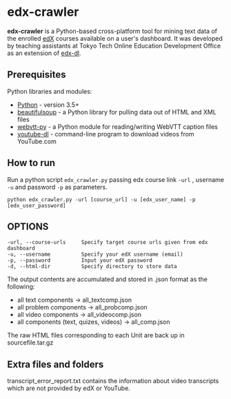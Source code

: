# edx-crawler

**edx-crawler** is a Python-based cross-platform tool for mining text data of the enrolled [edX](www.edx.org) courses available on a user's dashboard. It was developed by teaching assistants at Tokyo Tech Online Education Development Office as an extension of [edx-dl](https://github.com/coursera-dl/edx-dl).

## Prerequisites
Python libraries and modules:

* [Python](https://www.python.org/downloads/) - version 3.5+
* [beautifulsoup](https://www.crummy.com/software/BeautifulSoup/bs4/doc/#installing-beautiful-soup) - a Python library for pulling data out of HTML and XML files
* [webvtt-py](https://pypi.python.org/pypi/webvtt-py) -  a Python module for reading/writing WebVTT caption files
* [youtube-dl](https://github.com/rg3/youtube-dl) - command-line program to download videos from YouTube.com

## How to run

Run a python script `edx_crawler.py` passing edx course link `-url` , username `-u` and password `-p` as parameters.

	python edx_crawler.py -url [course_url] -u [edx_user_name] -p [edx_user_password]

## OPTIONS

	-url, --course-urls		Specify target course urls given from edx dashboard
	-u, --username			Specify your edX username (email)
	-p, --password			Input your edX password
	-d, --html-dir			Specify directory to store data
	

The output contents are accumulated and stored in .json format as the following:

* all text components -> all_textcomp.json
* all problem components -> all_probcomp.json
* all video components -> all_videocomp.json
* all components (text, quizes, videos) -> all_comp.json

The raw HTML files corresponding to each Unit are back up in sourcefile.tar.gz   


## Extra files and folders

transcript_error_report.txt contains the information about video transcripts which are not provided by edX or YouTube.
